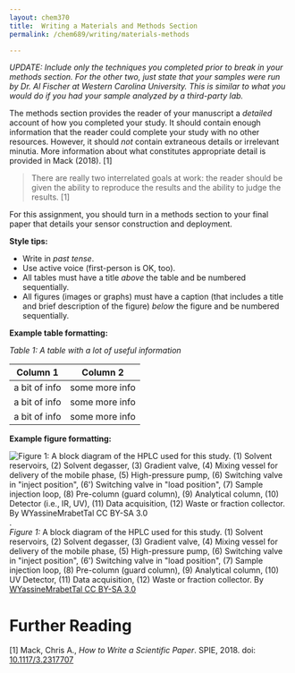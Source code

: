 ```yaml
---
layout: chem370
title:  Writing a Materials and Methods Section
permalink: /chem689/writing/materials-methods

---
```


*UPDATE: Include only the techniques you completed prior to break in your methods section.  For the other two, just state that your samples were run by Dr. Al Fischer at Western Carolina University.  This is similar to what you would do if you had your sample analyzed by a third-party lab.*

The methods section provides the reader of your manuscript a *detailed* account of how you completed your study.  It should contain enough information that the reader could complete your study with no other resources.  However, it should *not* contain extraneous details or irrelevant minutia.  More information about what constitutes appropriate detail is provided in Mack (2018). [1]

> There are really two interrelated goals at work: the reader should be given the ability to reproduce the results and the ability to judge the results. [1]

For this assignment, you should turn in a methods section to your final paper that details your sensor construction and deployment.

**Style tips:**

- Write in *past tense*.  
- Use active voice (first-person is OK, too).  
- All tables must have a title *above* the table and be numbered sequentially.  
- All figures (images or graphs) must have a caption (that includes a title and brief description of the figure) *below* the figure and be numbered sequentially.  

**Example table formatting:**

  *Table 1: A table with a lot of useful information*

  | Column 1      | Column 2       |
  | ------------- | -------------- |
  | a bit of info | some more info |
  | a bit of info | some more info |  
  | a bit of info | some more info |


**Example figure formatting:**

![*Figure 1:* A block diagram of the HPLC used for this study.  (1) Solvent reservoirs, (2) Solvent degasser, (3) Gradient valve, (4) Mixing vessel for delivery of the mobile phase, (5) High-pressure pump, (6) Switching valve in "inject position", (6') Switching valve in "load position", (7) Sample injection loop, (8) Pre-column (guard column), (9) Analytical column, (10) Detector (i.e., IR, UV), (11) Data acquisition, (12) Waste or fraction collector.  By [WYassineMrabetTal CC BY-SA 3.0](https://commons.wikimedia.org/w/index.php?curid=5722928)]({{site.baseurl}}/chem689/assets/img/hplc-apparatus.png).  
*Figure 1:* A block diagram of the HPLC used for this study. (1) Solvent reservoirs, (2) Solvent degasser, (3) Gradient valve, (4) Mixing vessel for delivery of the mobile phase, (5) High-pressure pump, (6) Switching valve in "inject position", (6') Switching valve in "load position", (7) Sample injection loop, (8) Pre-column (guard column), (9) Analytical column, (10) UV Detector, (11) Data acquisition, (12) Waste or fraction collector.  By [WYassineMrabetTal CC BY-SA 3.0](https://commons.wikimedia.org/w/index.php?curid=5722928)


# Further Reading

[1] Mack, Chris A., *How to Write a Scientific Paper*. SPIE, 2018. doi: [10.1117/3.2317707](https://doi.org/10.1117/3.2317707)
